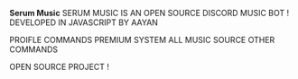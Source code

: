 **Serum Music**
SERUM MUSIC IS AN OPEN SOURCE DISCORD MUSIC BOT !
DEVELOPED IN JAVASCRIPT BY AAYAN
 
PROIFLE COMMANDS 
PREMIUM SYSTEM
ALL MUSIC SOURCE
OTHER COMMANDS


OPEN SOURCE PROJECT ! 




